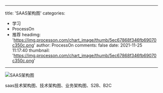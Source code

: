 
---
title: 'SAAS架构图'
categories: 
 - 学习
 - ProcessOn
 - 推荐
headimg: 'https://img.processon.com/chart_image/thumb/5ec67868f346fb69070c350c.png'
author: ProcessOn
comments: false
date: 2021-11-25 11:17:40
thumbnail: 'https://img.processon.com/chart_image/thumb/5ec67868f346fb69070c350c.png'
---

<div>   
<img class="thumb" alt="SAAS架构图" src="https://img.processon.com/chart_image/thumb/5ec67868f346fb69070c350c.png" referrerpolicy="no-referrer">
<p>saas技术架构图、技术架构图、业务架构图、S2B、B2C</p>  
</div>
            